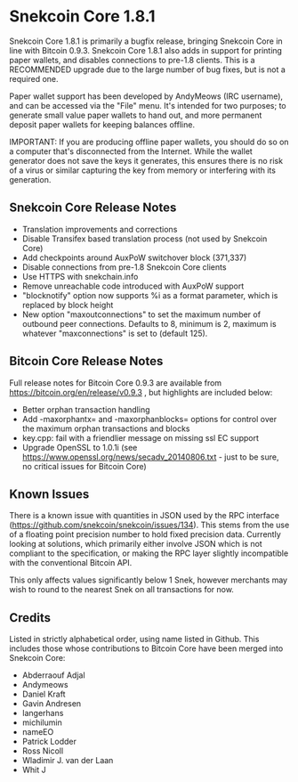 # Snekcoin Core 1.8.1

Snekcoin Core 1.8.1 is primarily a bugfix release, bringing Snekcoin Core in
line with Bitcoin 0.9.3. Snekcoin Core 1.8.1 also adds in support for printing
paper wallets, and disables connections to pre-1.8 clients. This is a RECOMMENDED
upgrade due to the large number of bug fixes, but is not a required one.

Paper wallet support has been developed by AndyMeows (IRC username), and 
can be accessed via the "File" menu. It's intended for two purposes; to generate
small value paper wallets to hand out, and more permanent deposit paper wallets
for keeping balances offline.

IMPORTANT: If you are producing offline paper wallets, you should do so on a
computer that's disconnected from the Internet. While the wallet generator
does not save the keys it generates, this ensures there is no risk of a virus
or similar capturing the key from memory or interfering with its generation.

## Snekcoin Core Release Notes

* Translation improvements and corrections
* Disable Transifex based translation process (not used by Snekcoin Core)
* Add checkpoints around AuxPoW switchover block (371,337)
* Disable connections from pre-1.8 Snekcoin Core clients
* Use HTTPS with snekchain.info
* Remove unreachable code introduced with AuxPoW support
* "blocknotify" option now supports %i as a format parameter, which is replaced by block height
* New option "maxoutconnections" to set the maximum number of outbound peer connections. Defaults to 8, minimum is 2, maximum is whatever "maxconnections" is set to (default 125).

## Bitcoin Core Release Notes

Full release notes for Bitcoin Core 0.9.3 are available from
https://bitcoin.org/en/release/v0.9.3 , but highlights are included
below:


* Better orphan transaction handling
* Add -maxorphantx=<n> and -maxorphanblocks=<n> options for control over the maximum orphan transactions and blocks
* key.cpp: fail with a friendlier message on missing ssl EC support
* Upgrade OpenSSL to 1.0.1i (see https://www.openssl.org/news/secadv_20140806.txt - just to be sure, no critical issues for Bitcoin Core)

## Known Issues

There is a known issue with quantities in JSON used by the RPC interface (https://github.com/snekcoin/snekcoin/issues/134).
This stems from the use of a floating point precision number to hold fixed precision data.
Currently looking at solutions, which primarily either involve JSON which is not compliant
to the specification, or making the RPC layer slightly incompatible with the conventional
Bitcoin API.

This only affects values significantly below 1 Snek, however merchants may wish to round to
the nearest Snek on all transactions for now.

## Credits

Listed in strictly alphabetical order, using name listed in Github. This
includes those whose contributions to Bitcoin Core have been merged
into Snekcoin Core:

* Abderraouf Adjal
* Andymeows
* Daniel Kraft
* Gavin Andresen
* langerhans
* michilumin
* nameEO
* Patrick Lodder
* Ross Nicoll
* Wladimir J. van der Laan
* Whit J
